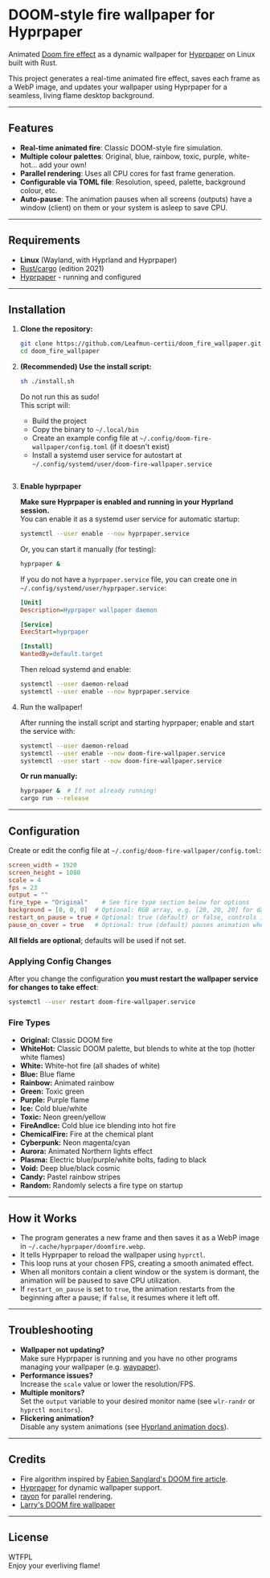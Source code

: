 # DOOM-style fire wallpaper for Hyprpaper

Animated [Doom fire effect](https://fabiensanglard.net/doom_fire_psx/) as a dynamic wallpaper for [Hyprpaper](https://github.com/hyprwm/hyprpaper) on Linux built with Rust.

This project generates a real-time animated fire effect, saves each frame as a WebP image, and updates your wallpaper using Hyprpaper for a seamless, living flame desktop background.

---

## Features

- **Real-time animated fire**: Classic DOOM-style fire simulation.
- **Multiple colour palettes**: Original, blue, rainbow, toxic, purple, white-hot... add your own!
- **Parallel rendering**: Uses all CPU cores for fast frame generation.
- **Configurable via TOML file**: Resolution, speed, palette, background colour, etc.
- **Auto-pause**: The animation pauses when all screens (outputs) have a window (client) on them or your system is asleep to save CPU.

---

## Requirements

- **Linux** (Wayland, with Hyprland and Hyprpaper)
- [Rust/cargo](https://rust-lang.org/) (edition 2021)
- [Hyprpaper](https://github.com/hyprwm/hyprpaper) - running and configured

---

## Installation

1. **Clone the repository:**

   ```sh
   git clone https://github.com/Leafmun-certii/doom_fire_wallpaper.git
   cd doom_fire_wallpaper
   ```

2. **(Recommended) Use the install script:**

   ```sh
   sh ./install.sh
   ```

   Do not run this as sudo!  
   This script will:
   - Build the project
   - Copy the binary to `~/.local/bin`
   - Create an example config file at `~/.config/doom-fire-wallpaper/config.toml` (if it doesn't exist)
   - Install a systemd user service for autostart at `~/.config/systemd/user/doom-fire-wallpaper.service`

   ```

3. **Enable hyprpaper**

   **Make sure Hyprpaper is enabled and running in your Hyprland session.**  
   You can enable it as a systemd user service for automatic startup:

   ```sh
   systemctl --user enable --now hyprpaper.service
   ```

   Or, you can start it manually (for testing):

   ```sh
   hyprpaper &
   ```

   If you do not have a `hyprpaper.service` file, you can create one in `~/.config/systemd/user/hyprpaper.service`:

   ```ini
   [Unit]
   Description=Hyprpaper wallpaper daemon

   [Service]
   ExecStart=hyprpaper

   [Install]
   WantedBy=default.target
   ```

   Then reload systemd and enable:

   ```sh
   systemctl --user daemon-reload
   systemctl --user enable --now hyprpaper.service
   ```

4. Run the wallpaper!

   After running the install script and starting hyprpaper; enable and start the service with:

   ```sh
   systemctl --user daemon-reload
   systemctl --user enable --now doom-fire-wallpaper.service
   systemctl --user start --now doom-fire-wallpaper.service
   ```

   **Or run manually:**

   ```sh
   hyprpaper &  # If not already running!
   cargo run --release
   ```

---

## Configuration

Create or edit the config file at `~/.config/doom-fire-wallpaper/config.toml`:

```toml
screen_width = 1920
screen_height = 1080
scale = 4
fps = 23
output = ""
fire_type = "Original"    # See fire type section below for options
background = [0, 0, 0]  # Optional: RGB array, e.g. [20, 20, 20] for dark grey
restart_on_pause = true # Optional: true (default) or false, controls if animation restarts after pause. 
pause_on_cover = true   # Optional: true (default) pauses animation when all screens contain a window; set to false to keep animating even when covered

```

**All fields are optional**; defaults will be used if not set.

### Applying Config Changes

After you change the configuration **you must restart the wallpaper service for changes to take effect**:

```sh
systemctl --user restart doom-fire-wallpaper.service
```

### Fire Types

- **Original:** Classic DOOM fire
- **WhiteHot:** Classic DOOM palette, but blends to white at the top (hotter white flames)
- **White:** White-hot fire (all shades of white)
- **Blue:** Blue flame
- **Rainbow:** Animated rainbow
- **Green:** Toxic green
- **Purple:** Purple flame
- **Ice:** Cold blue/white
- **Toxic:** Neon green/yellow
- **FireAndIce:** Cold blue ice blending into hot fire
- **ChemicalFire:** Fire at the chemical plant
- **Cyberpunk:** Neon magenta/cyan
- **Aurora:** Animated Northern lights effect
- **Plasma:** Electric blue/purple/white bolts, fading to black
- **Void:** Deep blue/black cosmic
- **Candy:** Pastel rainbow stripes
- **Random:** Randomly selects a fire type on startup

---

## How it Works

- The program generates a new frame and then saves it as a WebP image in `~/.cache/hyprpaper/doomfire.webp`.
- It  tells Hyprpaper to reload the wallpaper using `hyprctl`.
- This loop runs at your chosen FPS, creating a smooth animated effect.
- When all monitors contain a client window or the system is dormant, the animation will be paused to save CPU utilization.
- If `restart_on_pause` is set to `true`, the animation restarts from the beginning after a pause; if `false`, it resumes where it left off.

---

## Troubleshooting

- **Wallpaper not updating?**  
  Make sure Hyprpaper is running and you have no other programs managing your wallpaper (e.g. [waypaper](https://github.com/anufrievroman/waypaper)).
- **Performance issues?**  
  Increase the `scale` value or lower the resolution/FPS.
- **Multiple monitors?**  
  Set the `output` variable to your desired monitor name (see `wlr-randr` or `hyprctl monitors`).
- **Flickering animation?**  
  Disable any system animations (see [Hyprland animation docs](https://wiki.hypr.land/Configuring/Animations/)).

---

## Credits

- Fire algorithm inspired by [Fabien Sanglard's DOOM fire article](https://fabiensanglard.net/doom_fire_psx/).
- [Hyprpaper](https://github.com/hyprwm/hyprpaper) for dynamic wallpaper support.
- [rayon](https://crates.io/crates/rayon) for parallel rendering.
- [Larry's DOOM fire wallpaper](https://github.com/Leafmun-certii/arch_linux_doom_fire_wallpaper)

---

## License

WTFPL  
Enjoy your everliving flame!
